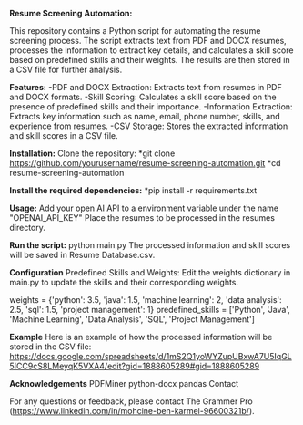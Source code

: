 **Resume Screening Automation:**

This repository contains a Python script for automating the resume screening process. The script extracts text from PDF and DOCX resumes, processes the information to extract key details, and calculates a skill score based on predefined skills and their weights. The results are then stored in a CSV file for further analysis.


**Features:**
-PDF and DOCX Extraction: Extracts text from resumes in PDF and DOCX formats.
-Skill Scoring: Calculates a skill score based on the presence of predefined skills and their importance.
-Information Extraction: Extracts key information such as name, email, phone number, skills, and experience from resumes.
-CSV Storage: Stores the extracted information and skill scores in a CSV file.


**Installation:**
Clone the repository:
*git clone https://github.com/yourusername/resume-screening-automation.git
*cd resume-screening-automation

**Install the required dependencies:**
*pip install -r requirements.txt

**Usage:**
Add your open AI API to a environment variable under the name "OPENAI_API_KEY"
Place the resumes to be processed in the resumes directory.

**Run the script:**
python main.py
The processed information and skill scores will be saved in Resume Database.csv.

**Configuration**
Predefined Skills and Weights: Edit the weights dictionary in main.py to update the skills and their corresponding weights.

weights = {'python': 3.5, 'java': 1.5, 'machine learning': 2, 'data analysis': 2.5, 'sql': 1.5, 'project management': 1}
predefined_skills = ['Python', 'Java', 'Machine Learning', 'Data Analysis', 'SQL', 'Project Management']

**Example**
Here is an example of how the processed information will be stored in the CSV file:
https://docs.google.com/spreadsheets/d/1mS2Q1yoWYZupUBxwA7U5IqGL5ICC9cS8LMeyqK5VXA4/edit?gid=1888605289#gid=1888605289

**Acknowledgements**
PDFMiner
python-docx
pandas
Contact

For any questions or feedback, please contact The Grammer Pro (https://www.linkedin.com/in/mohcine-ben-karmel-96600321b/).
